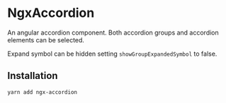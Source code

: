 # NgxAccordion

An angular accordion component.
Both accordion groups and accordion elements can be selected.

Expand symbol can be hidden setting ```showGroupExpandedSymbol``` to false.

## Installation
```
yarn add ngx-accordion
```
